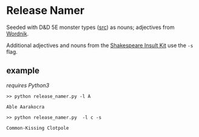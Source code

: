 # Release Namer

Seeded with D&D 5E monster types ([src](https://en.wikipedia.org/wiki/List_of_Dungeons_%26_Dragons_5th_edition_monsters)) as nouns; adjectives from [Wordnik](https://www.wordnik.com/lists/adjectives-with-2-syllables-that-end-in-y).

Additional adjectives and nouns from the [Shakespeare Insult
Kit](http://www.pangloss.com/seidel/shake_rule.html) use the `-s` flag.


## example

_requires Python3_

`>> python release_namer.py -l A`

`Able Aarakocra`

`>> python release_namer.py  -l c -s`

`Common-Kissing Clotpole`

